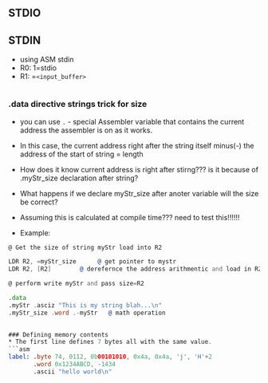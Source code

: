 ## STDIO

## STDIN
* using ASM stdin
* R0: 1=stdio
* R1: =```<input_buffer>```
```asm
```

### .data directive strings trick for size
* you can use ```.``` - special Assembler variable that contains
the current address the assembler is on as it works.
* In this case, the current address right after the string itself
  minus(-) the address of the start of string = length

* How does it know current address is right after stirng??? is it because of .myStr_size declaration after string?
* What happens if we declare myStr_size after anoter variable will the size be correct?
* Assuming this is calculated at compile time??? need to test this!!!!!!
  
* Example:
```asm
@ Get the size of string myStr load into R2

LDR R2, =myStr_size      @ get pointer to mystr
LDR R2, [R2]        @ derefernce the address arithmentic and load in R2

@ perform write myStr and pass size=R2

.data
.myStr .asciz "This is my string blah...\n"
.myStr_size .word .-myStr   @ math operation
 

### Defining memory contents
* The first line defines 7 bytes all with the same value.
```asm
label: .byte 74, 0112, 0b00101010, 0x4a, 0x4a, 'j', 'H'+2
       .word 0x1234ABCD, -1434
       .ascii "hello world\n"
```

